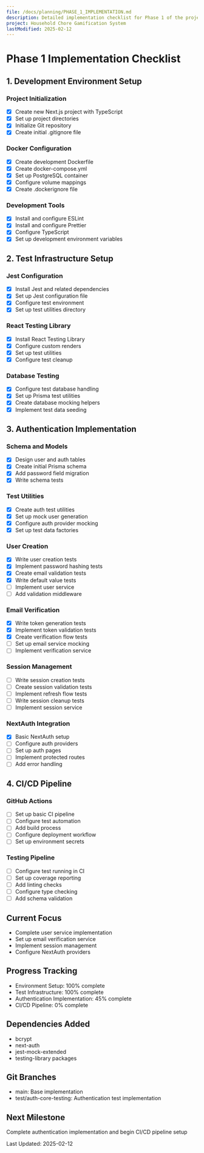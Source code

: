 ```yaml
---
file: /docs/planning/PHASE_1_IMPLEMENTATION.md
description: Detailed implementation checklist for Phase 1 of the project
project: Household Chore Gamification System
lastModified: 2025-02-12
---
```


# Phase 1 Implementation Checklist

## 1. Development Environment Setup

### Project Initialization

- [x] Create new Next.js project with TypeScript
- [x] Set up project directories
- [x] Initialize Git repository
- [x] Create initial .gitignore file

### Docker Configuration

- [x] Create development Dockerfile
- [x] Create docker-compose.yml
- [x] Set up PostgreSQL container
- [x] Configure volume mappings
- [x] Create .dockerignore file

### Development Tools

- [x] Install and configure ESLint
- [x] Install and configure Prettier
- [x] Configure TypeScript
- [x] Set up development environment variables

## 2. Test Infrastructure Setup

### Jest Configuration

- [x] Install Jest and related dependencies
- [x] Set up Jest configuration file
- [x] Configure test environment
- [x] Set up test utilities directory

### React Testing Library

- [x] Install React Testing Library
- [x] Configure custom renders
- [x] Set up test utilities
- [x] Configure test cleanup

### Database Testing

- [x] Configure test database handling
- [x] Set up Prisma test utilities
- [x] Create database mocking helpers
- [x] Implement test data seeding

## 3. Authentication Implementation

### Schema and Models

- [x] Design user and auth tables
- [x] Create initial Prisma schema
- [x] Add password field migration
- [x] Write schema tests

### Test Utilities

- [x] Create auth test utilities
- [x] Set up mock user generation
- [x] Configure auth provider mocking
- [x] Set up test data factories

### User Creation

- [x] Write user creation tests
- [x] Implement password hashing tests
- [x] Create email validation tests
- [x] Write default value tests
- [ ] Implement user service
- [ ] Add validation middleware

### Email Verification

- [x] Write token generation tests
- [x] Implement token validation tests
- [x] Create verification flow tests
- [ ] Set up email service mocking
- [ ] Implement verification service

### Session Management

- [ ] Write session creation tests
- [ ] Create session validation tests
- [ ] Implement refresh flow tests
- [ ] Write session cleanup tests
- [ ] Implement session service

### NextAuth Integration

- [x] Basic NextAuth setup
- [ ] Configure auth providers
- [ ] Set up auth pages
- [ ] Implement protected routes
- [ ] Add error handling

## 4. CI/CD Pipeline

### GitHub Actions

- [ ] Set up basic CI pipeline
- [ ] Configure test automation
- [ ] Add build process
- [ ] Configure deployment workflow
- [ ] Set up environment secrets

### Testing Pipeline

- [ ] Configure test running in CI
- [ ] Set up coverage reporting
- [ ] Add linting checks
- [ ] Configure type checking
- [ ] Add schema validation

## Current Focus

- Complete user service implementation
- Set up email verification service
- Implement session management
- Configure NextAuth providers

## Progress Tracking

- Environment Setup: 100% complete
- Test Infrastructure: 100% complete
- Authentication Implementation: 45% complete
- CI/CD Pipeline: 0% complete

## Dependencies Added

- bcrypt
- next-auth
- jest-mock-extended
- testing-library packages

## Git Branches

- main: Base implementation
- test/auth-core-testing: Authentication test implementation

## Next Milestone

Complete authentication implementation and begin CI/CD pipeline setup

Last Updated: 2025-02-12
